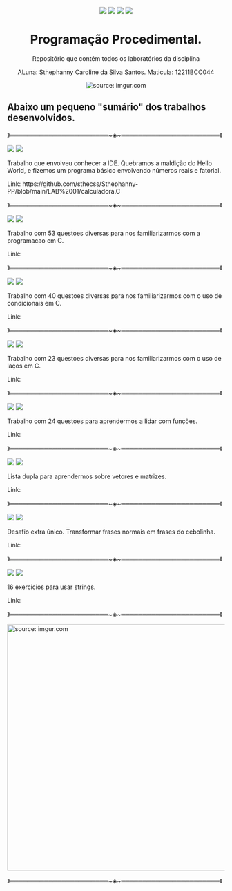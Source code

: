 <p align="center">
<img src="https://img.shields.io/badge/Institui%C3%A7%C3%A3o-UFU-blue"/>
<img src= "https://img.shields.io/badge/Disciplina-PP-critical" />
<img src= "https://img.shields.io/badge/Professor-Claudiney-sucess" />
<img src= "https://img.shields.io/badge/Turma-69-ff69b4" />
</p>

<h1 align="center"> Programação Procedimental. </h1>
<p align="center"> Repositório que contém todos os laboratórios da disciplina </h2>

<p align="center"> ALuna: Sthephanny Caroline da Silva Santos. 
Maticula: 12211BCC044</h3>



<p align="center">
<a> <img src="https://i.imgur.com/deTM35X.gif" title="source: imgur.com" /></a>


<h2> Abaixo um pequeno "sumário" dos trabalhos desenvolvidos. </h2>


》═══════════════════════~◈~═══════════════════════《
</p>
<div>
<img src= https://img.shields.io/badge/Lab-01-lightgrey />
<img src= "https://img.shields.io/badge/Dado-07.10.22-informational"/>
  <p> Trabalho que envolveu conhecer a IDE. Quebramos a maldição do Hello World, e fizemos um programa básico envolvendo números reais e fatorial. </p>
  <p> Link: https://github.com/sthecss/Sthephanny-PP/blob/main/LAB%2001/calculadora.C </p>
</div>

》═══════════════════════~◈~═══════════════════════《

<div>
<img src= https://img.shields.io/badge/Lab-02-lightgrey />
<img src= "https://img.shields.io/badge/Dado-14.10.22-informational"/>
  <p> Trabalho com 53 questoes diversas para nos familiarizarmos com a programacao em C. </p>
  <p> Link:  </p>
</div>

》═══════════════════════~◈~═══════════════════════《

<div>
<img src= https://img.shields.io/badge/Lab-03-lightgrey />
<img src= "https://img.shields.io/badge/Dado-21.10.22-informational"/>
  <p> Trabalho com 40 questoes diversas para nos familiarizarmos com o uso de condicionais em C. </p>
  <p> Link:  </p>
</div>

》═══════════════════════~◈~═══════════════════════《

<div>
<img src= https://img.shields.io/badge/Lab-04-lightgrey />
<img src= "https://img.shields.io/badge/Dado-26.10.22-informational"/>
  <p> Trabalho com 23 questoes diversas para nos familiarizarmos com o uso de laços em C. </p>
  <p> Link:  </p>
</div>

》═══════════════════════~◈~═══════════════════════《

<div>
<img src= https://img.shields.io/badge/Lab-05-lightgrey />
<img src= "https://img.shields.io/badge/Dado-18.11.22-informational"/>
  <p> Trabalho com 24 questoes para aprendermos a lidar com funções. </p>
  <p> Link:  </p>
</div>

》═══════════════════════~◈~═══════════════════════《

<div>
<img src= https://img.shields.io/badge/Lab-06-lightgrey />
<img src= "https://img.shields.io/badge/Dado-25.11.22-informational"/>
  <p> Lista dupla para aprendermos sobre vetores e matrizes. </p>
  <p> Link:  </p>
</div>

》═══════════════════════~◈~═══════════════════════《

<div>
<img src= https://img.shields.io/badge/Lab-Extra!-lightgrey />
<img src= "https://img.shields.io/badge/Dado-02.12.22-informational"/>
  <p> Desafio extra único. Transformar frases normais em frases do cebolinha. </p>
  <p> Link: </p>
</div>

》═══════════════════════~◈~═══════════════════════《

<div>
<img src= https://img.shields.io/badge/Lab-07-lightgrey />
<img src= "https://img.shields.io/badge/Dado-01.12.22-informational"/>
  <p> 16 exercicios para usar strings. </p>
  <p> Link:  </p>
</div>

》═══════════════════════~◈~═══════════════════════《



<a href="https://imgur.com/05qSkrd"><img src="https://i.imgur.com/05qSkrd.gif" title="source: imgur.com" width=570 /></a>

》═══════════════════════~◈~═══════════════════════《

